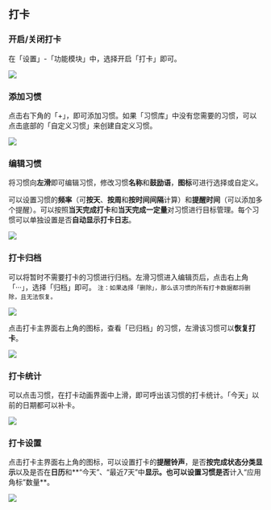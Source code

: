 ## 打卡

### 开启/关闭打卡

在「设置」-「功能模块」中，选择开启「打卡」即可。

![](../images/android/habit/show.png)

### 添加习惯

点击右下角的「+」，即可添加习惯。如果「习惯库」中没有您需要的习惯，可以点击底部的「自定义习惯」来创建自定义习惯。


![](../images/android/habit/add.png)

### 编辑习惯

将习惯向**左滑**即可编辑习惯，修改习惯**名称**和**鼓励语**，**图标**可进行选择或自定义。

可以设置习惯的**频率**（可**按天**、**按周**和**按时间间隔**计算）和**提醒时间**（可以添加多个提醒）。可以按照**当天完成打卡**和**当天完成一定量**对习惯进行目标管理。每个习惯可以单独设置是否**自动显示打卡日志**。


![](../images/android/habit/edit.png)

### 打卡归档

可以将暂时不需要打卡的习惯进行归档。左滑习惯进入编辑页后，点击右上角「···」，选择「归档」即可。
`注：如果选择「删除」，那么该习惯的所有打卡数据都将删除，且无法恢复。`

![](../images/android/habit/archive1.png)

点击打卡主界面右上角的图标，查看「已归档」的习惯，左滑该习惯可以**恢复打卡**。

![](../images/android/habit/archive2.png)

### 打卡统计

可以点击习惯，在打卡动画界面中上滑，即可呼出该习惯的打卡统计。「今天」以前的日期都可以补卡。

![](../images/android/habit/statistics.png)

### 打卡设置

点击打卡主界面右上角的图标，可以设置打卡的**提醒铃声**，是否**按完成状态分类显示**以及是否在**日历**和**“今天”、“最近7天”中**显示。也可以设置习惯是否**计入“应用角标”数量**。

![](../images/android/habit/settings.png)